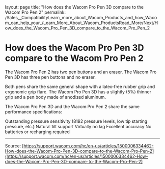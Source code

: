 layout: page
title: "How does the Wacom Pro Pen 3D compare to the Wacom Pro Pen 2"
permalink: /Sales__CompatibilityLearn_more_about_Wacom_Products_and_how_Wacom_can_help_your_/Learn_More_About_Wacom_ProductsRead_More/Next/How_does_the_Wacom_Pro_Pen_3D_compare_to_the_Wacom_Pro_Pen_2

# How does the Wacom Pro Pen 3D compare to the Wacom Pro Pen 2

The Wacom Pro Pen 2 has two pen buttons and an eraser. The Wacom Pro Pen 3D has three pen buttons and no eraser.


Both pens share the same general shape with a latex-free rubber grip and ergonomic grip flare. The Wacom Pro Pen 3D has a slightly (5%) thinner grip and a pen body made of anodized aluminum.


The Wacom Pro Pen 3D and the Wacom Pro Pen 2 share the same performance specifications:

Outstanding pressure sensitivity (8192 pressure levels, low tip starting pressure, etc.)
Natural tilt support
Virtually no lag
Excellent accuracy
No batteries or recharging required

---
Source: [https://support.wacom.com/hc/en-us/articles/1500006334462-How-does-the-Wacom-Pro-Pen-3D-compare-to-the-Wacom-Pro-Pen-2](https://support.wacom.com/hc/en-us/articles/1500006334462-How-does-the-Wacom-Pro-Pen-3D-compare-to-the-Wacom-Pro-Pen-2)
